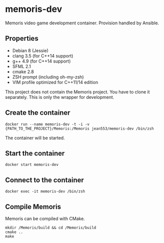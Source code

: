 # memoris-dev

Memoris video game development container. Provision handled by Ansible.

## Properties

* Debian 8 (Jessie)
* clang 3.5 (for C++14 support)
* g++ 4.9 (for C++14 support)
* SFML 2.1
* cmake 2.8
* ZSH prompt (including oh-my-zsh)
* VIM profile optimized for C++11/14 edition

This project does not contain the Memoris project. You have to clone it separately. This is only the wrapper for development.

## Create the container

```
docker run --name memoris-dev -t -i -v {PATH_TO_THE_PROJECT}/Memoris:/Memoris jean553/memoris-dev /bin/zsh
```

The container will be started.

## Start the container

```
docker start memoris-dev
```

## Connect to the container

```
docker exec -it memoris-dev /bin/zsh
```

## Compile Memoris

Memoris can be compiled with CMake.

```
mkdir /Memoris/build && cd /Memoris/build
cmake ..
make
```
